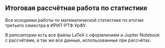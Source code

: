 ## Итоговая рассчётная работа по статистике
Все исходники работы по математической статистике по итогам третьего семестра в ИРИТ-РТФ УрФУ.

В репозитории есть все файлы LaTeX с оформлением и Jupiter Notebook с рассчётами, а так же все данные, использованные при рассчётах.